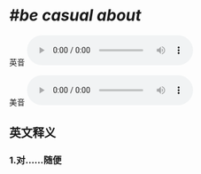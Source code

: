 # ***\#be casual about*** 
英音
<audio src="./media/be casual about1_AAC.aac" controls="controls"></audio>

美音
<audio src="./media/be casual about2_AAC.aac" controls="controls"></audio>



  

英文释义
---
### 1.**对……随便**  


